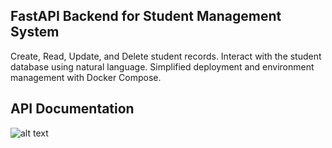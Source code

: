 ## FastAPI Backend for Student Management System
Create, Read, Update, and Delete student records. Interact with the student database using natural language. Simplified deployment and environment management with Docker Compose.

## API Documentation
![alt text](image.png)
